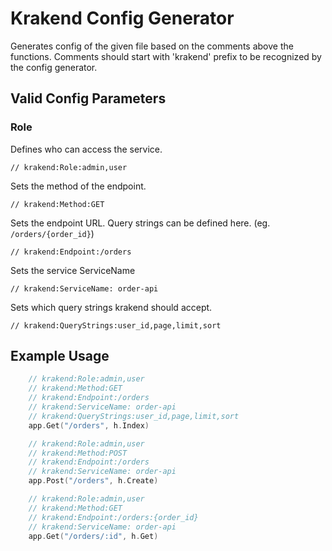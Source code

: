 # Krakend Config Generator

Generates config of the given file based on the comments above the functions.
Comments should start  with 'krakend' prefix to be recognized by the config generator.


## Valid Config Parameters

### Role
Defines who can access the service.

``` // krakend:Role:admin,user ```

Sets the method of the endpoint.

``` // krakend:Method:GET ```

Sets the endpoint URL. Query strings can be defined here. (eg. `/orders/{order_id}`)

``` // krakend:Endpoint:/orders ```

Sets the service ServiceName

``` // krakend:ServiceName: order-api ```

Sets which query strings krakend should accept.

``` // krakend:QueryStrings:user_id,page,limit,sort ```



## Example Usage

```go
	// krakend:Role:admin,user
	// krakend:Method:GET
	// krakend:Endpoint:/orders
	// krakend:ServiceName: order-api
	// krakend:QueryStrings:user_id,page,limit,sort
	app.Get("/orders", h.Index)

	// krakend:Role:admin,user
	// krakend:Method:POST
	// krakend:Endpoint:/orders
	// krakend:ServiceName: order-api
	app.Post("/orders", h.Create)

	// krakend:Role:admin,user
	// krakend:Method:GET
	// krakend:Endpoint:/orders:{order_id}
	// krakend:ServiceName: order-api
	app.Get("/orders/:id", h.Get)
```